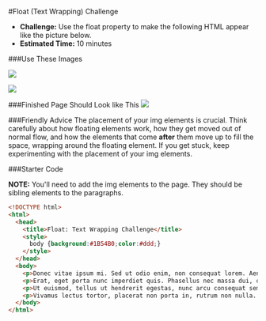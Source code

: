 #Float (Text Wrapping) Challenge

* **Challenge:** Use the float property to make the following HTML appear like the picture below.
* **Estimated Time:** 10 minutes

###Use These Images

![](https://raw.github.com/christensenacademy/christensen-academy/master/modules/css-layouts/challenges/abstract1.png)

![](https://raw.github.com/christensenacademy/christensen-academy/master/modules/css-layouts/challenges/abstract2.png)

###Finished Page Should Look like This
![](https://raw.github.com/christensenacademy/christensen-academy/master/modules/css-layouts/challenges/float-text-wrapping-challenge.png)

###Friendly Advice
The placement of your img elements is crucial. Think carefully about how floating elements work, how they get moved out of normal flow, and how the elements that come **after** them move up to fill the space, wrapping around the floating element. If you get stuck, keep experimenting with the placement of your img elements.

###Starter Code

**NOTE:** You'll need to add the img elements to the page. They should be sibling elements to the paragraphs.

```html
<!DOCTYPE html>
<html>
  <head>
    <title>Float: Text Wrapping Challenge</title>
    <style>
      body {background:#1B54B0;color:#ddd;}
    </style>
  </head>
  <body>
    <p>Donec vitae ipsum mi. Sed ut odio enim, non consequat lorem. Aenean nibh arcu, luctus a luctus volutpat, porttitor vitae ligula. Proin gravida eros ut sapien eleifend ullamcorper semper quam iaculis. Duis et sapien tellus. Cum sociis natoque penatibus et magnis dis parturient montes, nascetur ridiculus mus. Donec vel sodales arcu. Vestibulum ante ipsum primis in faucibus orci luctus et ultrices posuere cubilia Curae.</p>
    <p>Erat, eget porta nunc imperdiet quis. Phasellus nec massa dui, quis venenatis elit. Nullam non suscipit nisi. Maecenas varius consectetur nisl, non consequat tellus sollicitudin sed. Curabitur imperdiet egestas semper. Phasellus tempus dapibus mi, vitae interdum quam consequat quis. Pellentesque habitant morbi tristique senectus et netus et malesuada fames ac turpis egestas. Class aptent taciti sociosqu ad litora torquent per conubia nostra, per inceptos himenaeos. Curabitur imperdiet leo sed velit consequat id dictum tellus hendrerit. Aliquam bibendum dictum lectus, eget egestas odio sodales consectetur. Aliquam erat volutpat. Cras eu lectus justo, vitae mollis leo. In hac habitasse platea dictumst. Vivamus egestas sagittis neque euismod ultricies.</p>
    <p>Ut euismod, tellus ut hendrerit egestas, nunc arcu consequat sem, vel ultricies libero est quis lectus. Morbi laoreet lorem id orci consectetur scelerisque. Curabitur feugiat, sem sit amet fermentum iaculis, enim turpis malesuada risus, in dictum purus ligula eget nulla. Morbi at tempus felis. Phasellus non ipsum eget lacus tristique fermentum. Duis sapien sapien, commodo at vehicula quis, condimentum vel lectus. Quisque ullamcorper laoreet cursus. Pellentesque mauris ante, auctor nec euismod a, imperdiet et nulla. Morbi a laoreet odio. Quisque vel mauris mi.</p>
    <p>Vivamus lectus tortor, placerat non porta in, rutrum non nulla. Nunc auctor faucibus porttitor. Curabitur vel elit nec ligula porttitor eleifend. Vestibulum et ligula semper nibh viverra scelerisque eu et enim. Suspendisse potenti. In hac habitasse platea dictumst.</p>
  </body>
</html>
```
